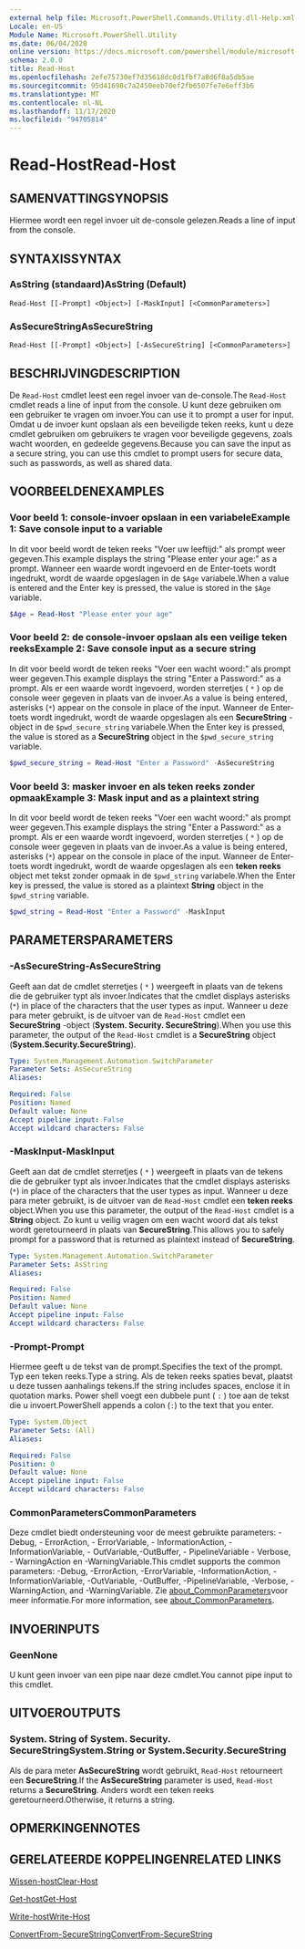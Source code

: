 ```yaml
---
external help file: Microsoft.PowerShell.Commands.Utility.dll-Help.xml
Locale: en-US
Module Name: Microsoft.PowerShell.Utility
ms.date: 06/04/2020
online version: https://docs.microsoft.com/powershell/module/microsoft.powershell.utility/read-host?view=powershell-7.2&WT.mc_id=ps-gethelp
schema: 2.0.0
title: Read-Host
ms.openlocfilehash: 2efe75730ef7d35618dc0d1fbf7a8d6f8a5db5ae
ms.sourcegitcommit: 95d41698c7a2450eeb70ef2fb6507fe7e6eff3b6
ms.translationtype: MT
ms.contentlocale: nl-NL
ms.lasthandoff: 11/17/2020
ms.locfileid: "94705814"
---
```

# <span data-ttu-id="af49d-102">Read-Host</span><span class="sxs-lookup"><span data-stu-id="af49d-102">Read-Host</span></span>

## <span data-ttu-id="af49d-103">SAMENVATTING</span><span class="sxs-lookup"><span data-stu-id="af49d-103">SYNOPSIS</span></span>
<span data-ttu-id="af49d-104">Hiermee wordt een regel invoer uit de-console gelezen.</span><span class="sxs-lookup"><span data-stu-id="af49d-104">Reads a line of input from the console.</span></span>

## <span data-ttu-id="af49d-105">SYNTAXIS</span><span class="sxs-lookup"><span data-stu-id="af49d-105">SYNTAX</span></span>

### <span data-ttu-id="af49d-106">AsString (standaard)</span><span class="sxs-lookup"><span data-stu-id="af49d-106">AsString (Default)</span></span>

```
Read-Host [[-Prompt] <Object>] [-MaskInput] [<CommonParameters>]
```

### <span data-ttu-id="af49d-107">AsSecureString</span><span class="sxs-lookup"><span data-stu-id="af49d-107">AsSecureString</span></span>

```
Read-Host [[-Prompt] <Object>] [-AsSecureString] [<CommonParameters>]
```

## <span data-ttu-id="af49d-108">BESCHRIJVING</span><span class="sxs-lookup"><span data-stu-id="af49d-108">DESCRIPTION</span></span>

<span data-ttu-id="af49d-109">De `Read-Host` cmdlet leest een regel invoer van de-console.</span><span class="sxs-lookup"><span data-stu-id="af49d-109">The `Read-Host` cmdlet reads a line of input from the console.</span></span> <span data-ttu-id="af49d-110">U kunt deze gebruiken om een gebruiker te vragen om invoer.</span><span class="sxs-lookup"><span data-stu-id="af49d-110">You can use it to prompt a user for input.</span></span> <span data-ttu-id="af49d-111">Omdat u de invoer kunt opslaan als een beveiligde teken reeks, kunt u deze cmdlet gebruiken om gebruikers te vragen voor beveiligde gegevens, zoals wacht woorden, en gedeelde gegevens.</span><span class="sxs-lookup"><span data-stu-id="af49d-111">Because you can save the input as a secure string, you can use this cmdlet to prompt users for secure data, such as passwords, as well as shared data.</span></span>

## <span data-ttu-id="af49d-112">VOORBEELDEN</span><span class="sxs-lookup"><span data-stu-id="af49d-112">EXAMPLES</span></span>

### <span data-ttu-id="af49d-113">Voor beeld 1: console-invoer opslaan in een variabele</span><span class="sxs-lookup"><span data-stu-id="af49d-113">Example 1: Save console input to a variable</span></span>

<span data-ttu-id="af49d-114">In dit voor beeld wordt de teken reeks "Voer uw leeftijd:" als prompt weer gegeven.</span><span class="sxs-lookup"><span data-stu-id="af49d-114">This example displays the string "Please enter your age:" as a prompt.</span></span> <span data-ttu-id="af49d-115">Wanneer een waarde wordt ingevoerd en de Enter-toets wordt ingedrukt, wordt de waarde opgeslagen in de `$Age` variabele.</span><span class="sxs-lookup"><span data-stu-id="af49d-115">When a value is entered and the Enter key is pressed, the value is stored in the `$Age` variable.</span></span>

```powershell
$Age = Read-Host "Please enter your age"
```

### <span data-ttu-id="af49d-116">Voor beeld 2: de console-invoer opslaan als een veilige teken reeks</span><span class="sxs-lookup"><span data-stu-id="af49d-116">Example 2: Save console input as a secure string</span></span>

<span data-ttu-id="af49d-117">In dit voor beeld wordt de teken reeks "Voer een wacht woord:" als prompt weer gegeven.</span><span class="sxs-lookup"><span data-stu-id="af49d-117">This example displays the string "Enter a Password:" as a prompt.</span></span> <span data-ttu-id="af49d-118">Als er een waarde wordt ingevoerd, worden sterretjes ( `*` ) op de console weer gegeven in plaats van de invoer.</span><span class="sxs-lookup"><span data-stu-id="af49d-118">As a value is being entered, asterisks (`*`) appear on the console in place of the input.</span></span> <span data-ttu-id="af49d-119">Wanneer de Enter-toets wordt ingedrukt, wordt de waarde opgeslagen als een **SecureString** -object in de `$pwd_secure_string` variabele.</span><span class="sxs-lookup"><span data-stu-id="af49d-119">When the Enter key is pressed, the value is stored as a **SecureString** object in the `$pwd_secure_string` variable.</span></span>

```powershell
$pwd_secure_string = Read-Host "Enter a Password" -AsSecureString
```

### <span data-ttu-id="af49d-120">Voor beeld 3: masker invoer en als teken reeks zonder opmaak</span><span class="sxs-lookup"><span data-stu-id="af49d-120">Example 3: Mask input and as a plaintext string</span></span>

<span data-ttu-id="af49d-121">In dit voor beeld wordt de teken reeks "Voer een wacht woord:" als prompt weer gegeven.</span><span class="sxs-lookup"><span data-stu-id="af49d-121">This example displays the string "Enter a Password:" as a prompt.</span></span> <span data-ttu-id="af49d-122">Als er een waarde wordt ingevoerd, worden sterretjes ( `*` ) op de console weer gegeven in plaats van de invoer.</span><span class="sxs-lookup"><span data-stu-id="af49d-122">As a value is being entered, asterisks (`*`) appear on the console in place of the input.</span></span> <span data-ttu-id="af49d-123">Wanneer de Enter-toets wordt ingedrukt, wordt de waarde opgeslagen als een **teken reeks** object met tekst zonder opmaak in de `$pwd_string` variabele.</span><span class="sxs-lookup"><span data-stu-id="af49d-123">When the Enter key is pressed, the value is stored as a plaintext **String** object in the `$pwd_string` variable.</span></span>

```powershell
$pwd_string = Read-Host "Enter a Password" -MaskInput
```

## <span data-ttu-id="af49d-124">PARAMETERS</span><span class="sxs-lookup"><span data-stu-id="af49d-124">PARAMETERS</span></span>

### <span data-ttu-id="af49d-125">-AsSecureString</span><span class="sxs-lookup"><span data-stu-id="af49d-125">-AsSecureString</span></span>

<span data-ttu-id="af49d-126">Geeft aan dat de cmdlet sterretjes ( `*` ) weergeeft in plaats van de tekens die de gebruiker typt als invoer.</span><span class="sxs-lookup"><span data-stu-id="af49d-126">Indicates that the cmdlet displays asterisks (`*`) in place of the characters that the user types as input.</span></span> <span data-ttu-id="af49d-127">Wanneer u deze para meter gebruikt, is de uitvoer van de `Read-Host` cmdlet een **SecureString** -object (**System. Security. SecureString**).</span><span class="sxs-lookup"><span data-stu-id="af49d-127">When you use this parameter, the output of the `Read-Host` cmdlet is a **SecureString** object (**System.Security.SecureString**).</span></span>

```yaml
Type: System.Management.Automation.SwitchParameter
Parameter Sets: AsSecureString
Aliases:

Required: False
Position: Named
Default value: None
Accept pipeline input: False
Accept wildcard characters: False
```

### <span data-ttu-id="af49d-128">-MaskInput</span><span class="sxs-lookup"><span data-stu-id="af49d-128">-MaskInput</span></span>

<span data-ttu-id="af49d-129">Geeft aan dat de cmdlet sterretjes ( `*` ) weergeeft in plaats van de tekens die de gebruiker typt als invoer.</span><span class="sxs-lookup"><span data-stu-id="af49d-129">Indicates that the cmdlet displays asterisks (`*`) in place of the characters that the user types as input.</span></span> <span data-ttu-id="af49d-130">Wanneer u deze para meter gebruikt, is de uitvoer van de `Read-Host` cmdlet een **teken reeks** object.</span><span class="sxs-lookup"><span data-stu-id="af49d-130">When you use this parameter, the output of the `Read-Host` cmdlet is a **String** object.</span></span>
<span data-ttu-id="af49d-131">Zo kunt u veilig vragen om een wacht woord dat als tekst wordt geretourneerd in plaats van **SecureString**.</span><span class="sxs-lookup"><span data-stu-id="af49d-131">This allows you to safely prompt for a password that is returned as plaintext instead of **SecureString**.</span></span>

```yaml
Type: System.Management.Automation.SwitchParameter
Parameter Sets: AsString
Aliases:

Required: False
Position: Named
Default value: None
Accept pipeline input: False
Accept wildcard characters: False
```

### <span data-ttu-id="af49d-132">-Prompt</span><span class="sxs-lookup"><span data-stu-id="af49d-132">-Prompt</span></span>

<span data-ttu-id="af49d-133">Hiermee geeft u de tekst van de prompt.</span><span class="sxs-lookup"><span data-stu-id="af49d-133">Specifies the text of the prompt.</span></span>
<span data-ttu-id="af49d-134">Typ een teken reeks.</span><span class="sxs-lookup"><span data-stu-id="af49d-134">Type a string.</span></span>
<span data-ttu-id="af49d-135">Als de teken reeks spaties bevat, plaatst u deze tussen aanhalings tekens.</span><span class="sxs-lookup"><span data-stu-id="af49d-135">If the string includes spaces, enclose it in quotation marks.</span></span>
<span data-ttu-id="af49d-136">Power shell voegt een dubbele punt ( `:` ) toe aan de tekst die u invoert.</span><span class="sxs-lookup"><span data-stu-id="af49d-136">PowerShell appends a colon (`:`) to the text that you enter.</span></span>

```yaml
Type: System.Object
Parameter Sets: (All)
Aliases:

Required: False
Position: 0
Default value: None
Accept pipeline input: False
Accept wildcard characters: False
```

### <span data-ttu-id="af49d-137">CommonParameters</span><span class="sxs-lookup"><span data-stu-id="af49d-137">CommonParameters</span></span>

<span data-ttu-id="af49d-138">Deze cmdlet biedt ondersteuning voor de meest gebruikte parameters: -Debug, - ErrorAction, - ErrorVariable, - InformationAction, -InformationVariable, - OutVariable,-OutBuffer, - PipelineVariable - Verbose, - WarningAction en -WarningVariable.</span><span class="sxs-lookup"><span data-stu-id="af49d-138">This cmdlet supports the common parameters: -Debug, -ErrorAction, -ErrorVariable, -InformationAction, -InformationVariable, -OutVariable, -OutBuffer, -PipelineVariable, -Verbose, -WarningAction, and -WarningVariable.</span></span> <span data-ttu-id="af49d-139">Zie [about_CommonParameters](https://go.microsoft.com/fwlink/?LinkID=113216)voor meer informatie.</span><span class="sxs-lookup"><span data-stu-id="af49d-139">For more information, see [about_CommonParameters](https://go.microsoft.com/fwlink/?LinkID=113216).</span></span>

## <span data-ttu-id="af49d-140">INVOER</span><span class="sxs-lookup"><span data-stu-id="af49d-140">INPUTS</span></span>

### <span data-ttu-id="af49d-141">Geen</span><span class="sxs-lookup"><span data-stu-id="af49d-141">None</span></span>

<span data-ttu-id="af49d-142">U kunt geen invoer van een pipe naar deze cmdlet.</span><span class="sxs-lookup"><span data-stu-id="af49d-142">You cannot pipe input to this cmdlet.</span></span>

## <span data-ttu-id="af49d-143">UITVOER</span><span class="sxs-lookup"><span data-stu-id="af49d-143">OUTPUTS</span></span>

### <span data-ttu-id="af49d-144">System. String of System. Security. SecureString</span><span class="sxs-lookup"><span data-stu-id="af49d-144">System.String or System.Security.SecureString</span></span>

<span data-ttu-id="af49d-145">Als de para meter **AsSecureString** wordt gebruikt, `Read-Host` retourneert een **SecureString**.</span><span class="sxs-lookup"><span data-stu-id="af49d-145">If the **AsSecureString** parameter is used, `Read-Host` returns a **SecureString**.</span></span> <span data-ttu-id="af49d-146">Anders wordt een teken reeks geretourneerd.</span><span class="sxs-lookup"><span data-stu-id="af49d-146">Otherwise, it returns a string.</span></span>

## <span data-ttu-id="af49d-147">OPMERKINGEN</span><span class="sxs-lookup"><span data-stu-id="af49d-147">NOTES</span></span>

## <span data-ttu-id="af49d-148">GERELATEERDE KOPPELINGEN</span><span class="sxs-lookup"><span data-stu-id="af49d-148">RELATED LINKS</span></span>

[<span data-ttu-id="af49d-149">Wissen-host</span><span class="sxs-lookup"><span data-stu-id="af49d-149">Clear-Host</span></span>](../microsoft.powershell.core/clear-host.md)

[<span data-ttu-id="af49d-150">Get-host</span><span class="sxs-lookup"><span data-stu-id="af49d-150">Get-Host</span></span>](Get-Host.md)

[<span data-ttu-id="af49d-151">Write-host</span><span class="sxs-lookup"><span data-stu-id="af49d-151">Write-Host</span></span>](Write-Host.md)

[<span data-ttu-id="af49d-152">ConvertFrom-SecureString</span><span class="sxs-lookup"><span data-stu-id="af49d-152">ConvertFrom-SecureString</span></span>](../Microsoft.PowerShell.Security/ConvertFrom-SecureString.md)
